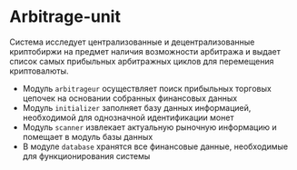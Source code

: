 # Arbitrage-unit

Система исследует централизованные и децентрализованные криптобиржи на предмет наличия возможности арбитража и выдает список самых прибыльных арбитражных циклов для перемещения криптовалюты.

- Модуль `arbitrageur` осуществляет поиск прибыльных торговых цепочек на основании собранных финансовых данных
- Модуль `initializer` заполняет базу данных информацией, необходимой для однозначной идентификации монет
- Модуль `scanner` извлекает актуальную рыночную информацию и помещает в модуль базы данных
- В модуле `database` хранятся все финансовые данные, необходимые для функционирования системы

